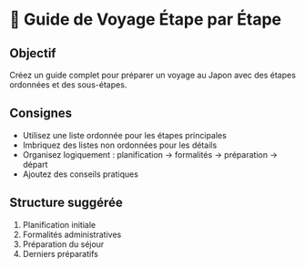 # 📝 Guide de Voyage Étape par Étape

## Objectif
Créez un guide complet pour préparer un voyage au Japon avec des étapes ordonnées et des sous-étapes.

## Consignes
- Utilisez une liste ordonnée pour les étapes principales
- Imbriquez des listes non ordonnées pour les détails
- Organisez logiquement : planification → formalités → préparation → départ
- Ajoutez des conseils pratiques

## Structure suggérée
1. Planification initiale
2. Formalités administratives
3. Préparation du séjour
4. Derniers préparatifs